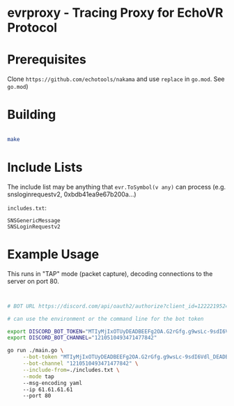 # evrproxy - Tracing Proxy for EchoVR Protocol

# Prerequisites

Clone `https://github.com/echotools/nakama` and use `replace` in `go.mod`. See `go.mod`)

# Building

```sh

make
```

# Include Lists

The include list may be anything that `evr.ToSymbol(v any)` can process (e.g. snsloginrequestv2, 0xbdb41ea9e67b200a...)


`includes.txt`:

```text
SNSGenericMessage
SNSLoginRequestv2

```

# Example Usage

This runs in "TAP" mode (packet capture), decoding connections to the server on port 80.

```sh


# BOT URL https://discord.com/api/oauth2/authorize?client_id=1222219524481486868&permissions=947912767568&scope=bot%20applications.commands

# can use the environment or the command line for the bot token

export DISCORD_BOT_TOKEN="MTIyMjIxOTUyDEADBEEFg2OA.G2rGfg.g9wsLc-9sdI6Vdl_DEADBEEF8KB7-gSU8wK6ns"
export DISCORD_BOT_CHANNEL="1210510493471477842"

go run ./main.go \
     --bot-token "MTIyMjIxOTUyDEADBEEFg2OA.G2rGfg.g9wsLc-9sdI6Vdl_DEADBEEF8KB7-gSU8wK6ns" \
     --bot-channel "1210510493471477842" \
     --include-from=./includes.txt \
     --mode tap
     --msg-encoding yaml
     --ip 61.61.61.61
     --port 80

```

